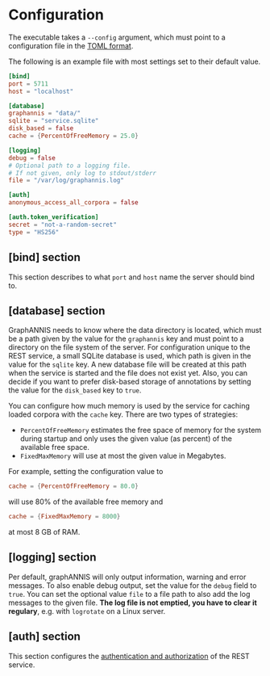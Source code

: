 # Configuration

The executable takes a `--config` argument, which must point to a configuration file in the [TOML format](https://toml.io).

The following is an example file with most settings set to their default value.

```toml
[bind]
port = 5711
host = "localhost"

[database]
graphannis = "data/"
sqlite = "service.sqlite"
disk_based = false
cache = {PercentOfFreeMemory = 25.0}

[logging]
debug = false
# Optional path to a logging file.
# If not given, only log to stdout/stderr
file = "/var/log/graphannis.log"

[auth]
anonymous_access_all_corpora = false

[auth.token_verification]
secret = "not-a-random-secret"
type = "HS256"
```

## [bind] section

This section describes to what `port` and `host` name the server should bind to.

## [database] section

GraphANNIS needs to know where the data directory is located, which must be a path given by the value for the `graphannis` key and must point to a directory on the file system of the server.
For configuration unique to the REST service, a small SQLite database is used, which path is given in the value for the `sqlite` key.
A new database file will be created at this path when the service is started and the file does not exist yet.
Also, you can decide if you want to prefer disk-based storage of annotations by setting the value for the `disk_based` key to `true`.

You can configure how much memory is used by the service for caching loaded corpora with the `cache` key.
There are two types of strategies:

- `PercentOfFreeMemory` estimates the free space of memory for the system during startup and only uses the given value (as percent) of the available free space.
- `FixedMaxMemory` will use at most the given value in Megabytes.

For example, setting the configuration value to
```toml
cache = {PercentOfFreeMemory = 80.0}
```
will use 80% of the available free memory and
```toml
cache = {FixedMaxMemory = 8000}
```
at most 8 GB of RAM.

## [logging] section

Per default, graphANNIS will only output information, warning and error messages.
To also enable debug output, set the value for the `debug` field to `true`.
You can set the optional value `file` to a file path to also add the log messages to the given file.
**The log file is not emptied, you have to clear it regulary**, e.g. with `logrotate` on a Linux server.

## [auth] section

This section configures the [authentication and authorization](auth.md) of the REST service.

